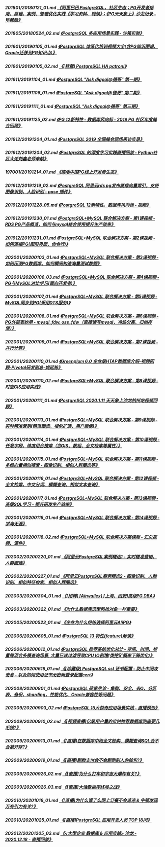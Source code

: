 ##### 201801/20180121_01.md   [《阿里巴巴 PostgreSQL、社区生态；PG开发者指南、原理、案例、管理优化实践《学习资料、视频》；《PG天天象上》沙龙纪录 - 珍藏级》](../201801/20180121_01.md)  
##### 201805/20180524_02.md   [《PostgreSQL 多应用场景实践 - 沙箱实验》](../201805/20180524_02.md)  
##### 201901/20190105_01.md   [《PostgreSQL 体系化培训视频大全(含PG知识图谱、Oracle迁移到PG知识点)》](../201901/20190105_01.md)  
##### 201901/20190105_02.md   [《[转载] PostgreSQL HA patroni》](../201901/20190105_02.md)  
##### 201911/20191104_01.md   [《PostgreSQL "Ask digoal@德哥" 第一期》](../201911/20191104_01.md)  
##### 201911/20191106_01.md   [《PostgreSQL "Ask digoal@德哥" 第二期》](../201911/20191106_01.md)  
##### 201911/20191111_01.md   [《PostgreSQL "Ask digoal@德哥" 第三期》](../201911/20191111_01.md)  
##### 201911/20191125_02.md   [《PG 12新特性 - 数据库风向标 - 2019 PG 社区年度峰会回顾》](../201911/20191125_02.md)  
##### 201912/20191204_01.md   [《PostgreSQL 2019 全国峰会现场采访实录》](../201912/20191204_01.md)  
##### 201912/20191204_02.md   [《PostgreSQL 的深度学习实践直播回放 - Python社区大佬刘鑫老师奉献》](../201912/20191204_02.md)  
##### 197001/20191214_01.md   [《搞活中国PG线上开发者生态》](../197001/20191214_01.md)  
##### 201912/20191219_02.md   [《PostgreSQL 阿里云rds pg发布高维向量索引，支持图像识别、人脸识别 - pase 插件》](../201912/20191219_02.md)  
##### 201912/20191228_05.md   [《PostgreSQL 12新特性、数据库风向标 - 视频》](../201912/20191228_05.md)  
##### 201912/20191230_01.md   [《PostgreSQL+MySQL 联合解决方案 - 第1课视频 - RDS PG产品概览，如何与mysql结合使用提升生产效率》](../201912/20191230_01.md)  
##### 201912/20191231_01.md   [《PostgreSQL+MySQL 联合解决方案 - 第2课视频 - 如何连接PG(图形界面、命令行)》](../201912/20191231_01.md)  
##### 202001/20200103_01.md   [《PostgreSQL+MySQL 联合解决方案 - 第3课视频 - 如何压测PG数据库、如何瞬间构造海量测试数据》](../202001/20200103_01.md)  
##### 202001/20200106_03.md   [《PostgreSQL+MySQL 联合解决方案 - 第4课视频 - PG与MySQL对比学习(面向开发者)》](../202001/20200106_03.md)  
##### 202001/20200107_01.md   [《PostgreSQL+MySQL 联合解决方案 - 第5课视频 - MySQL同步到PG(采用DTS服务)》](../202001/20200107_01.md)  
##### 202001/20200108_01.md   [《PostgreSQL+MySQL 联合解决方案 - 第6课视频 - PG外部表妙用 - mysql_fdw, oss_fdw（直接读写mysql、冷热分离、归档存储）》](../202001/20200108_01.md)  
##### 202001/20200109_01.md   [《PostgreSQL+MySQL 联合解决方案 - 第7课视频 - 并行计算》](../202001/20200109_01.md)  
##### 202001/20200110_01.md   [《Greenplum 6.0 企业级HTAP数据库介绍-视频回顾-Pivotal研发副总-姚延栋》](../202001/20200110_01.md)  
##### 202001/20200110_02.md   [《PostgreSQL+MySQL 联合解决方案 - 第8课视频 - 时空GIS应用实践》](../202001/20200110_02.md)  
##### 202001/20200111_01.md   [《PostgreSQL 2020.1.11 天天象上沙龙杭州站视频回顾》](../202001/20200111_01.md)  
##### 202001/20200113_01.md   [《PostgreSQL+MySQL 联合解决方案 - 第9课视频 - 实时精准营销(精准圈选、相似扩选、用户画像)》](../202001/20200113_01.md)  
##### 202001/20200114_01.md   [《PostgreSQL+MySQL 联合解决方案 - 第10课视频 - 任意字段、维度组合搜索（含GIS、数组、全文检索等属性）》](../202001/20200114_01.md)  
##### 202001/20200115_01.md   [《PostgreSQL+MySQL 联合解决方案 - 第11课视频 - 多维向量相似搜索 - 图像识别、相似人群圈选等》](../202001/20200115_01.md)  
##### 202001/20200116_01.md   [《PostgreSQL+MySQL 联合解决方案 - 第12课视频 - 全文检索、中文分词、模糊查询、相似文本查询》](../202001/20200116_01.md)  
##### 202001/20200117_01.md   [《PostgreSQL+MySQL 联合解决方案 - 第13课视频 - 高级SQL学习 - 提升研发生产效率》](../202001/20200117_01.md)  
##### 202001/20200118_01.md   [《PostgreSQL+MySQL 联合解决方案 - 第14课视频 - 学海无涯》](../202001/20200118_01.md)  
##### 202001/20200118_02.md   [《PostgreSQL+MySQL 联合解决方案课程 - 汇总视频、课件》](../202001/20200118_02.md)  
##### 202002/20200220_01.md   [《阿里云PostgreSQL案例精选1 - 实时精准营销、人群圈选》](../202002/20200220_01.md)  
##### 202002/20200227_01.md   [《阿里云PostgreSQL案例精选2 - 图像识别、人脸识别、相似特征检索、相似人群圈选》](../202002/20200227_01.md)  
##### 202003/20200304_01.md   [《[招聘] [Airwallex] [上海、西安]高级PG DBA》](../202003/20200304_01.md)  
##### 202003/20200322_01.md   [《为什么数据库选型和找对象一样重要》](../202003/20200322_01.md)  
##### 202005/20200523_01.md   [《企业为什么纷纷选择阿里云AliPG》](../202005/20200523_01.md)  
##### 202006/20200605_01.md   [《PostgreSQL 13 特性(feature)解读》](../202006/20200605_01.md)  
##### 202006/20200612_01.md   [《PostgreSQL 推荐系统优化总计 - 空间、时间、标量等混合多模查询场景, 大量已读过滤导致CPU IO剧增(类挖矿概率下降优化)》](../202006/20200612_01.md)  
##### 202006/20200619_01.md   [《[珍藏级] PostgreSQL ssl 证书配置 - 防止中间攻击者 - 以及如何使用证书无密码登录配置cert》](../202006/20200619_01.md)  
##### 202008/20200801_01.md   [《PostgreSQL 砖家坐诊 - 集群、安全、去O、分区表、备份、sharding、性能优化、Oracle兼容性等问题》](../202008/20200801_01.md)  
##### 202009/20200903_02.md   [《PostgreSQL 15大惊奇应用场景实践 - 直播预告》](../202009/20200903_02.md)  
##### 202009/20200910_02.md   [《[视频直播]亿级用户量的实时推荐数据库到底要几毛钱?》](../202009/20200910_02.md)  
##### 202009/20200913_01.md   [《[直播]在数据库中跑全文检索、模糊查询SQL会不会被开除?》](../202009/20200913_01.md)  
##### 202009/20200919_01.md   [《[直播]刷脸支付会不会刷到别人的钱包?》](../202009/20200919_01.md)  
##### 202009/20200926_02.md   [《[直播]为什么打车和宇宙大爆炸有关?》](../202009/20200926_02.md)  
##### 202009/20200926_03.md   [《[直播]大话数据库终局之战》](../202009/20200926_03.md)  
##### 202010/20201018_01.md   [《[直播]为什么饿了么网上订餐不会凉凉 & 牛顿发现万有引力有关?》](../202010/20201018_01.md)  
##### 202010/20201025_01.md   [《[直播]PostgreSQL 应用开发人员 TOP 18问》](../202010/20201025_01.md)  
##### 202012/20201205_03.md   [《<大型企业 数据库 & 应用实践> 沙龙 - 2020.12.18 - 直播回放》](../202012/20201205_03.md)  
